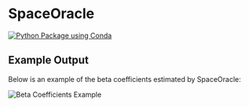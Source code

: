 # SpaceOracle

[![Python Package using Conda](https://github.com/Koushul/SpaceOracle/actions/workflows/python-package-conda.yml/badge.svg?branch=main)](https://github.com/Koushul/SpaceOracle/actions/workflows/python-package-conda.yml)



## Example Output

Below is an example of the beta coefficients estimated by SpaceOracle:

![Beta Coefficients Example](./notebooks/beta_example.png)



